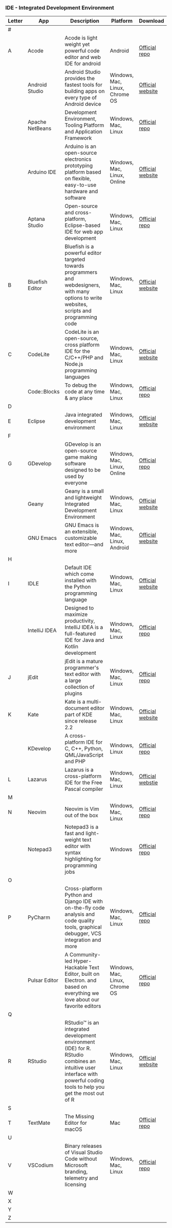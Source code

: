 ### IDE - Integrated Development Environment
| Letter | App | Description |Platform| Download |
| --- | --- | --- | ---|--- |
| # | | | | |
| A |Acode|Acode is light weight yet powerful code editor and web IDE for android|Android|[Official repo](https://github.com/deadlyjack/code-editor)|
|   |Android Studio|Android Studio provides the fastest tools for building apps on every type of Android device|Windows, Mac, Linux, Chrome OS|[Official website](https://developer.android.com/studio)|
|   |Apache NetBeans|Development Environment, Tooling Platform and Application Framework|Windows, Mac, Linux |[Official repo](https://github.com/apache/netbeans) |
|   |Arduino IDE|Arduino is an open-source electronics prototyping platform based on flexible, easy-to-use hardware and software|Windows, Mac, Linux, Online|[Official website](https://www.arduino.cc/en/Main/software)|
|   |Aptana Studio|Open-source and cross-platform, Eclipse-based IDE for web app development|Windows, Mac, Linux|[Official repo](https://github.com/aptana/studio3)|
| B |Bluefish Editor|Bluefish is a powerful editor targeted towards programmers and webdesigners, with many options to write websites, scripts and programming code|Windows, Mac, Linux |[Official website](https://bluefish.openoffice.nl/) |
| C |CodeLite|CodeLite is an open-source, cross platform IDE for the C/C++/PHP and Node.js programming languages|Windows, Mac, Linux|[Official website](https://codelite.org/)|
|   |Code::Blocks|To debug the code at any time & any place |Windows, Mac, Linux |[Official repo](http://www.codeblocks.org/downloads/source/) |
| D | | | | |
| E |Eclipse|Java integrated development environment |Windows, Mac, Linux |[Official website](https://www.eclipse.org/ide/) |
| F | | | | |
| G |GDevelop|GDevelop is an open-source game making software designed to be used by everyone|Windows, Mac, Linux, Online|[Official repo](https://github.com/4ian/GDevelop)|
|   |Geany|Geany is a small and lightweight Integrated Development Environment|Windows, Mac, Linux |[Official website](https://geany.org/) |
|   |GNU Emacs|GNU Emacs is an extensible, customizable text editor—and more|Windows, Mac, Linux, Android|[Official website](https://www.gnu.org/software/emacs/)|
| H | | | | |
| I |IDLE|Default IDE which come installed with the Python programming language|Windows, Mac, Linux|[Official website](https://docs.python.org/2/library/idle.html)|
|   |IntelliJ IDEA|Designed to maximize productivity, IntelliJ IDEA is a full-featured IDE for Java and Kotlin development|Windows, Mac, Linux|[Official repo](https://github.com/JetBrains/intellij-community) |
| J |jEdit|jEdit is a mature programmer's text editor with a large collection of plugins|Windows, Mac, Linux |[Official repo](http://sourceforge.net/projects/jedit/) |
| K |Kate|Kate is a multi-document editor part of KDE since release 2.2|Windows, Mac, Linux|[Official website](https://kate-editor.org/)|
|   |KDevelop|A cross-platform IDE for C, C++, Python, QML/JavaScript and PHP|Windows, Linux |[Official repo](https://cgit.kde.org/kdevelop.git) |
| L |Lazarus|Lazarus is a cross-platform IDE for the Free Pascal compiler|Windows, Mac, Linux |[Official webstie](http://lazarus.freepascal.org/) |
| M | | | | |
| N |Neovim|Neovim is Vim out of the box|Windows, Mac, Linux |[Official repo](https://github.com/neovim/neovim) |
|   |Notepad3|Notepad3 is a fast and light-weight text editor with syntax highlighting for programming jobs|Windows|[Official repo](https://github.com/rizonesoft/Notepad3)|
| O | | | | |
| P |PyCharm|Cross-platform Python and Django IDE with on-the-fly code analysis and code quality tools, graphical debugger, VCS integration and more| Windows, Mac, Linux|[Official repo](https://github.com/JetBrains/intellij-community/tree/master/python) |
|   |Pulsar Editor|A Community-led Hyper-Hackable Text Editor, built on Electron. and based on everything we love about our favorite editors|Windows, Mac, Linux, Chrome OS|[Official repo](https://github.com/pulsar-edit/pulsar)|
| Q | | | | |
| R |RStudio|RStudio™ is an integrated development environment (IDE) for R. RStudio combines an intuitive user interface with powerful coding tools to help you get the most out of R|Windows, Mac, Linux |[Official website](https://posit.co/products/open-source/rstudio/) |
| S | | | | |
| T |TextMate|The Missing Editor for macOS| Mac|[Official repo](https://github.com/textmate/textmate) |
| U | | | | |
| V |VSCodium|Binary releases of Visual Studio Code without Microsoft branding, telemetry and licensing|Windows, Mac, Linux |[Official repo](https://github.com/VSCodium/vscodium) |
| W | | | | |
| X | | | | |
| Y | | | | |
| Z | | | | |